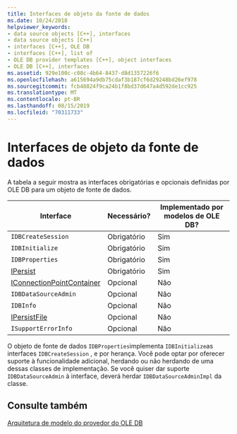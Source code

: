```yaml
---
title: Interfaces de objeto da fonte de dados
ms.date: 10/24/2018
helpviewer_keywords:
- data source objects [C++], interfaces
- data source objects [C++]
- interfaces [C++], OLE DB
- interfaces [C++], list of
- OLE DB provider templates [C++], object interfaces
- OLE DB [C++], interfaces
ms.assetid: 929e100c-c08c-4b64-8437-d8d1357226f6
ms.openlocfilehash: a615694a9db75cdaf3b187cf6d29248bd26ef978
ms.sourcegitcommit: fcb48824f9ca24b1f8bd37d647a4d592de1cc925
ms.translationtype: MT
ms.contentlocale: pt-BR
ms.lasthandoff: 08/15/2019
ms.locfileid: "70311733"
---
```

# <a name="data-source-object-interfaces"></a>Interfaces de objeto da fonte de dados

A tabela a seguir mostra as interfaces obrigatórias e opcionais definidas por OLE DB para um objeto de fonte de dados.

|Interface|Necessário?|Implementado por modelos de OLE DB?|
|---------------|---------------|--------------------------------------|
|`IDBCreateSession`|Obrigatório|Sim|
|`IDBInitialize`|Obrigatório|Sim|
|`IDBProperties`|Obrigatório|Sim|
|[IPersist](/windows/win32/api/objidl/nn-objidl-ipersist)|Obrigatório|Sim|
|[IConnectionPointContainer](/windows/win32/api/ocidl/nn-ocidl-iconnectionpointcontainer)|Opcional|Não|
|`IDBDataSourceAdmin`|Opcional|Não|
|`IDBInfo`|Opcional|Não|
|[IPersistFile](/windows/win32/api/objidl/nn-objidl-ipersistfile)|Opcional|Não|
|`ISupportErrorInfo`|Opcional|Não|

O objeto de fonte de dados `IDBProperties`implementa `IDBInitialize`as interfaces `IDBCreateSession` , e por herança. Você pode optar por oferecer suporte à funcionalidade adicional, herdando ou não herdando de uma dessas classes de implementação. Se você quiser dar suporte `IDBDataSourceAdmin` à interface, deverá herdar `IDBDataSourceAdminImpl` da classe.

## <a name="see-also"></a>Consulte também

[Arquitetura de modelo do provedor do OLE DB](../../data/oledb/ole-db-provider-template-architecture.md)<br/>
